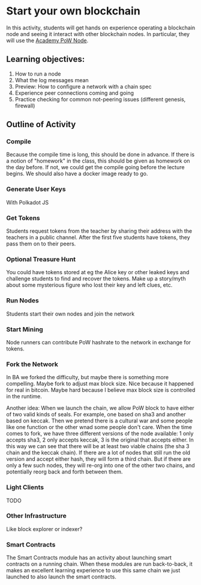 # Start your own blockchain

In this activity, students will get hands on experience operating a blockchain node and seeing it interact with other blockchain nodes.
In particular, they will use the [Academy PoW Node](https://github.com/Polkadot-Blockchain-Academy/Academy-PoW).

## Learning objectives:

1.  How to run a node
1.  What the log messages mean
1.  Preview: How to configure a network with a chain spec
1.  Experience peer connections coming and going
1.  Practice checking for common not-peering issues (different genesis, firewall)

## Outline of Activity

### Compile

Because the compile time is long, this should be done in advance.
If there is a notion of "homework" in the class, this should be given as homework on the day before.
If not, we could get the compile going before the lecture begins.
We should also have a docker image ready to go.

### Generate User Keys

With Polkadot JS

### Get Tokens

Students request tokens from the teacher by sharing their address with the teachers in a public channel.
After the first five students have tokens, they pass them on to their peers.

### Optional Treasure Hunt

You could have tokens stored at eg the Alice key or other leaked keys and challenge students to find and recover the tokens.
Make up a story/myth about some mysterious figure who lost their key and left clues, etc.

### Run Nodes

Students start their own nodes and join the network

### Start Mining

Node runners can contribute PoW hashrate to the network in exchange for tokens.


### Fork the Network

In BA we forked the difficulty, but maybe there is something more compelling. Maybe fork to adjust max block size. Nice because it happened for real in bitcoin. Maybe hard because I believe max block size is controlled in the runtime.

Another idea:
When we launch the chain, we allow PoW block to have either of two valid kinds of seals. For example, one based on sha3 and another based on keccak. Then we pretend there is a cultural war and some people like one function or the other wnad some people don't care. When the time comes to fork, we have three different versions of the node available: 1 only accepts sha3, 2 only accepts keccak, 3 is the original that accepts either. In this way we can see that there will be at least two viable chains (the sha 3 chain and the keccak chain). If there are a lot of nodes that still run the old version and accept either hash, they will form a third chain. But if there are only a few such nodes, they will re-org into one of the other two chains, and potentially reorg back and forth between them.

### Light Clients

TODO

### Other Infrastructure

Like block explorer or indexer?

### Smart Contracts

The Smart Contracts module has an activity about launching smart contracts on a running chain.
When these modules are run back-to-back, it makes an excellent learning experience to use this same chain we just launched to also launch the smart contracts.
